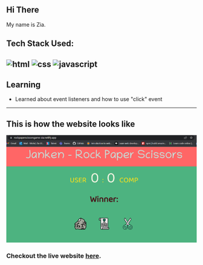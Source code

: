 ## Hi There 
My name is Zia.

## Tech Stack Used:

![html](https://img.shields.io/badge/-html5-orange)
![css](https://img.shields.io/badge/-css3-blue)
![javascript](https://img.shields.io/badge/-javascript-yellow)
---

## Learning

-   Learned about event listeners and how to use "click" event
---

## This is how the website looks like

![Desktop](Desktop.png)

### Checkout the live website [here](https://rockpaperscissorsgame-zia.netlify.app/).

